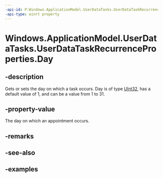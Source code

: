 ```yaml
---
-api-id: P:Windows.ApplicationModel.UserDataTasks.UserDataTaskRecurrenceProperties.Day
-api-type: winrt property
---
```


<!-- Property syntax.
public IReference<int> Day { get;  set; }
-->

# Windows.ApplicationModel.UserDataTasks.UserDataTaskRecurrenceProperties.Day

## -description
Gets or sets the day on which a task occurs. Day is of type [UInt32](/dotnet/api/system.uint32?redirectedfrom=MSDN), has a default value of 1, and can be a value from 1 to 31.

## -property-value
The day on which an appointment occurs.

## -remarks

## -see-also

## -examples
